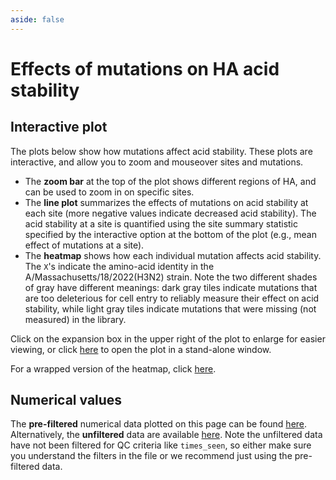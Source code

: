 ```yaml
---
aside: false
---
```


# Effects of mutations on HA acid stability

## Interactive plot
The plots below show how mutations affect acid stability. These plots are interactive, and allow you to zoom and mouseover sites and mutations.
- The **zoom bar** at the top of the plot shows different regions of HA, and can be used to zoom in on specific sites.
- The **line plot** summarizes the effects of mutations on acid stability at each site (more negative values indicate decreased acid stability). The acid stability at a site is quantified using the site summary statistic specified by the interactive option at the bottom of the plot (e.g., mean effect of mutations at a site).
- The **heatmap** shows how each individual mutation affects acid stability. The `X`'s indicate the amino-acid identity in the A/Massachusetts/18/2022(H3N2) strain. Note the two different shades of gray have different meanings: dark gray tiles indicate mutations that are too deleterious for cell entry to reliably measure their effect on acid stability, while light gray tiles indicate mutations that were missing (not measured) in the library.

Click on the expansion box in the upper right of the plot to enlarge for easier viewing, or click [here](https://dms-vep.org/Flu_H3_Massachusetts2022_DMS/htmls/stability_mut_effect.html) to open the plot in a stand-alone window.

<Figure caption="">
    <Altair :showShadow="true" :spec-url="'htmls/stability_mut_effect.html'"></Altair>
</Figure>

For a wrapped version of the heatmap, click [here](https://dms-vep.org/Flu_H3_Massachusetts2022_DMS/htmls/stability_wrapped_heatmap.html).

## Numerical values
The **pre-filtered** numerical data plotted on this page can be found [here](https://github.com/dms-vep/Flu_H3_Massachusetts2022_DMS/blob/main/results/summaries/Phenotypes.csv). Alternatively, the **unfiltered** data are available [here](https://github.com/dms-vep/Flu_H3_Massachusetts2022_DMS/blob/main/results/stability/averages/stability_mut_effect.csv). Note the unfiltered data have not been filtered for QC criteria like `times_seen`, so either make sure you understand the filters in the file or we recommend just using the pre-filtered data.